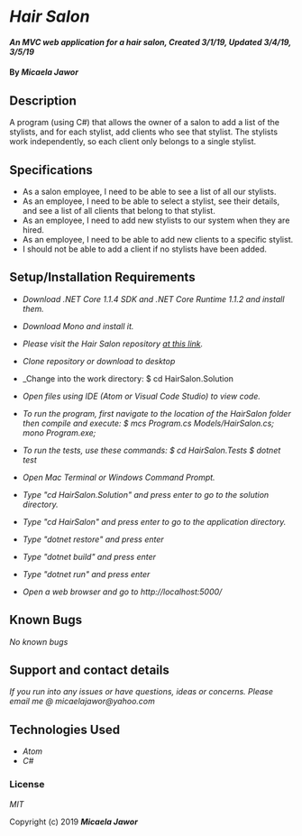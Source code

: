 # _Hair Salon_

#### _An MVC web application for a hair salon, Created 3/1/19, Updated 3/4/19, 3/5/19_

#### By _**Micaela Jawor**_

## Description

A program (using C#) that allows the owner of a salon to add a list of the stylists, and for each stylist, add clients who see that stylist. The stylists work independently, so each client only belongs to a single stylist.

## Specifications

* As a salon employee, I need to be able to see a list of all our stylists.
* As an employee, I need to be able to select a stylist, see their details, and see a list of all clients that belong to that stylist.
* As an employee, I need to add new stylists to our system when they are hired.
* As an employee, I need to be able to add new clients to a specific stylist.
* I should not be able to add a client if no stylists have been added.

## Setup/Installation Requirements

* _Download .NET Core 1.1.4 SDK and .NET Core Runtime 1.1.2 and install them._
* _Download Mono and install it._

* _Please visit the Hair Salon repository <a href="https://github.com/MicaelaDJ/HairSalon.Solution">at this link</a>._
* _Clone repository or download to desktop_
* _Change into the work directory: $ cd HairSalon.Solution
* _Open files using IDE (Atom or Visual Code Studio) to view code._
* _To run the program, first navigate to the location of the HairSalon folder then compile and execute: $ mcs Program.cs Models/HairSalon.cs; mono Program.exe;_
* _To run the tests, use these commands: $ cd HairSalon.Tests $ dotnet test_

* _Open Mac Terminal or Windows Command Prompt._
* _Type "cd HairSalon.Solution" and press enter to go to the solution directory._
* _Type "cd HairSalon" and press enter to go to the application directory._
* _Type "dotnet restore" and press enter_
* _Type "dotnet build" and press enter_
* _Type "dotnet run" and press enter_
* _Open a web browser and go to http://localhost:5000/_

## Known Bugs

_No known bugs_

## Support and contact details

_If you run into any issues or have questions, ideas or concerns.  Please email me @ micaelajawor@yahoo.com_

## Technologies Used

* _Atom_
* _C#_

### License

*MIT*

Copyright (c) 2019 **_Micaela Jawor_**
